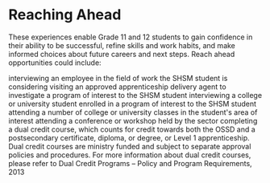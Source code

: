 # Reaching Ahead

These experiences enable Grade 11 and 12 students to gain confidence in their ability to be successful, refine skills and work habits, and make informed choices about future careers and next steps. Reach ahead opportunities could include:

interviewing an employee in the field of work the SHSM student is considering
visiting an approved apprenticeship delivery agent to investigate a program of interest to the SHSM student
interviewing a college or university student enrolled in a program of interest to the SHSM student
attending a number of college or university classes in the student's area of interest
attending a conference or workshop held by the sector
completing a dual credit course, which counts for credit towards both the OSSD and a postsecondary certificate, diploma, or degree, or Level 1 apprenticeship. Dual credit courses are ministry funded and subject to separate approval policies and procedures. For more information about dual credit courses, please refer to Dual Credit Programs – Policy and Program Requirements, 2013